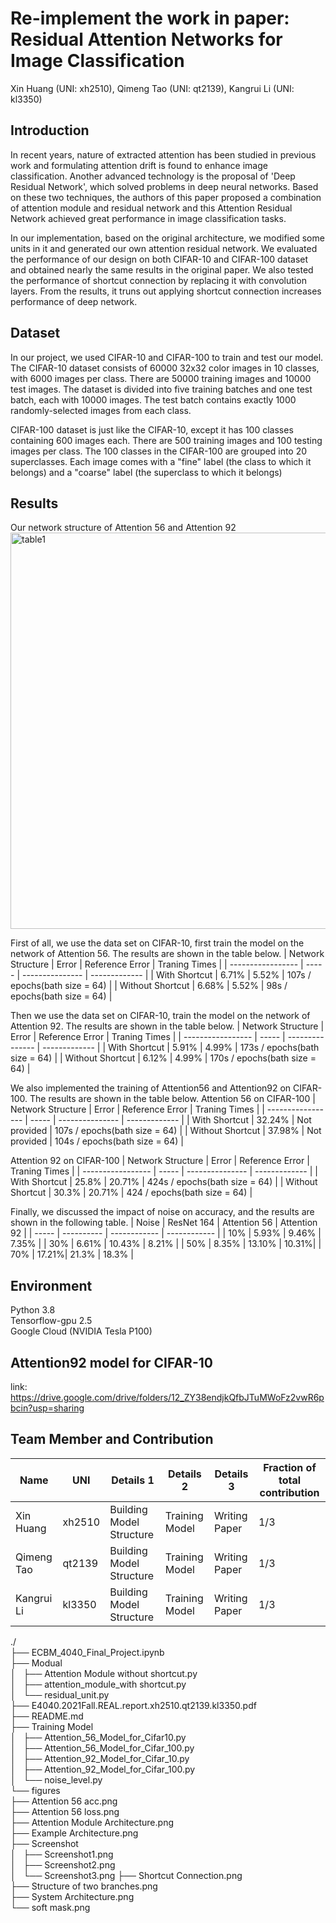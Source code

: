 # Re-implement the work in paper: Residual Attention Networks for Image Classification
Xin Huang (UNI: xh2510), Qimeng Tao (UNI: qt2139), Kangrui Li (UNI: kl3350)
##  Introduction
In recent years, nature of extracted attention has been studied in previous work and formulating attention drift is found to enhance image classification. Another advanced technology is the proposal of 'Deep Residual Network', which solved problems in deep neural networks. Based on these two techniques, the authors of this paper proposed a combination of attention module and residual network and this Attention Residual Network achieved great performance in image classification tasks.

In our implementation, based on the original architecture, we modified some units in it and generated our own attention residual network. We evaluated the performance of our design on both CIFAR-10 and CIFAR-100 dataset and obtained nearly the same results in the original paper. We also tested the performance of shortcut connection by replacing it with convolution layers. From the results, it truns out applying shortcut connection increases performance of deep network.
##  Dataset
In our project, we used CIFAR-10 and CIFAR-100 to train and test our model. The CIFAR-10 dataset consists of 60000 32x32 color images in 10 classes, with 6000 images per class. There are 50000 training images and 10000 test images. The dataset is divided into five training batches and one test batch, each with 10000 images. The test batch contains exactly 1000 randomly-selected images from each class. 

CIFAR-100 dataset is just like the CIFAR-10, except it has 100 classes containing 600 images each. There are 500 training images and 100 testing images per class. The 100 classes in the CIFAR-100 are grouped into 20 superclasses. Each image comes with a "fine" label (the class to which it belongs) and a "coarse" label (the superclass to which it belongs)

##  Results
Our network structure of Attention 56 and Attention 92
<img width="634" alt="table1" src="https://user-images.githubusercontent.com/90971979/146977436-0e3f3a8e-2d0c-43a0-a813-08e621ee2745.png">

First of all, we use the data set on CIFAR-10, first train the model on the network of Attention 56. The results are shown in the table below.
| Network Structure | Error | Reference Error | Traning Times |
| ----------------- | ----- | --------------- | ------------- |
| With Shortcut     | 6.71% | 5.52% | 107s / epochs(bath size = 64) |
| Without Shortcut   | 6.68% | 5.52% | 98s  / epochs(bath size = 64) |

Then we use the data set on CIFAR-10, train the model on the network of Attention 92. The results are shown in the table below.
| Network Structure | Error | Reference Error | Traning Times |
| ----------------- | ----- | --------------- | ------------- |
| With Shortcut     | 5.91% | 4.99% | 173s / epochs(bath size = 64) |
| Without Shortcut   | 6.12% | 4.99% | 170s / epochs(bath size = 64) |

We also implemented the training of Attention56 and Attention92 on CIFAR-100. The results are shown in the table below.
Attention 56 on CIFAR-100
| Network Structure | Error | Reference Error | Traning Times |
| ----------------- | ----- | --------------- | ------------- |
| With Shortcut     | 32.24% | Not provided | 107s / epochs(bath size = 64) |
| Without Shortcut   | 37.98% | Not provided | 104s / epochs(bath size = 64) |

Attention 92 on CIFAR-100
| Network Structure | Error | Reference Error | Traning Times |
| ----------------- | ----- | --------------- | ------------- |
| With Shortcut     | 25.8% | 20.71% | 424s / epochs(bath size = 64) |
| Without Shortcut   | 30.3% | 20.71% | 424  / epochs(bath size = 64) |

Finally, we discussed the impact of noise on accuracy, and the results are shown in the following table.
| Noise | ResNet 164 | Attention 56 | Attention 92 |
| ----- | ---------- | ------------ | ------------ |
| 10%   | 5.93% | 9.46%  | 7.35% |
| 30%   | 6.61% | 10.43% | 8.21% |
| 50%   | 8.35% | 13.10% | 10.31%|
| 70%   | 17.21%| 21.3%  | 18.3% |

##  Environment
Python 3.8  
Tensorflow-gpu 2.5  
Google Cloud (NVIDIA Tesla P100)  

## Attention92 model for CIFAR-10
link: https://drive.google.com/drive/folders/12_ZY38endjkQfbJTuMWoFz2vwR6pbcin?usp=sharing

##  Team Member and Contribution
| Name | UNI | Details 1 | Details 2 | Details 3 | Fraction of total contribution |
| ---- | --- | --------- | --------- | --------- | ------------------------------ |
| Xin Huang   | xh2510   | Building Model Structure | Training Model | Writing Paper | 1/3 |
| Qimeng Tao  | qt2139   | Building Model Structure | Training Model | Writing Paper | 1/3 |
| Kangrui Li  | kl3350   | Building Model Structure | Training Model | Writing Paper | 1/3 |


./  
├── ECBM_4040_Final_Project.ipynb  
├── Modual  
│   ├── Attention Module without shortcut.py  
│   ├── attention_module_with shortcut.py  
│   └── residual_unit.py  
├── E4040.2021Fall.REAL.report.xh2510.qt2139.kl3350.pdf  
├── README.md  
├── Training Model  
│   ├── Attention_56_Model_for_Cifar10.py  
│   ├── Attention_56_Model_for_Cifar_100.py  
│   ├── Attention_92_Model_for_Cifar_10.py  
│   ├── Attention_92_Model_for_Cifar_100.py  
│   └── noise_level.py  
└── figures  
    ├── Attention 56 acc.png  
    ├── Attention 56 loss.png  
    ├── Attention Module Architecture.png  
    ├── Example Architecture.png  
    ├── Screenshot  
    │   ├── Screenshot1.png  
    │   ├── Screenshot2.png  
    │   └── Screenshot3.png
    ├── Shortcut Connection.png  
    ├── Structure of two branches.png  
    ├── System Architecture.png  
    └── soft mask.png  

